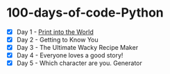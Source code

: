# 100-days-of-code-Python

- [x] Day 1 - [Print into the World](/Day%201%20-%20Print%20into%20the%20World/project_1.py)
- [x] Day 2 - Getting to Know You
- [x] Day 3 - The Ultimate Wacky Recipe Maker
- [x] Day 4 - Everyone loves a good story!
- [x] Day 5 - Which character are you. Generator
